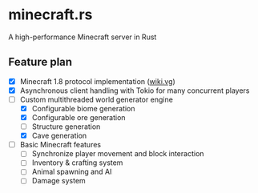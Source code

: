 # minecraft.rs

A high-performance Minecraft server in Rust

## Feature plan

-   [x] Minecraft 1.8 protocol implementation ([wiki.vg](https://wiki.vg/index.php?title=Protocol&oldid=7121))
-   [x] Asynchronous client handling with Tokio for many concurrent players
-   [ ] Custom multithreaded world generator engine
    -   [x] Configurable biome generation
    -   [x] Configurable ore generation
    -   [ ] Structure generation
    -   [x] Cave generation
-   [ ] Basic Minecraft features
    -   [ ] Synchronize player movement and block interaction
    -   [ ] Inventory & crafting system
    -   [ ] Animal spawning and AI
    -   [ ] Damage system
